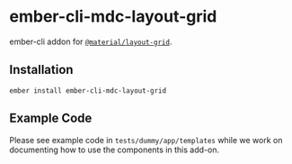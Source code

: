ember-cli-mdc-layout-grid
======================

ember-cli addon for [`@material/layout-grid`](https://github.com/material-components/material-components-web/tree/master/packages/mdc-layout-grid).

Installation
------------

    ember install ember-cli-mdc-layout-grid
    
Example Code
---------------

Please see example code in `tests/dummy/app/templates` while we work on documenting how to 
use the components in this add-on.

